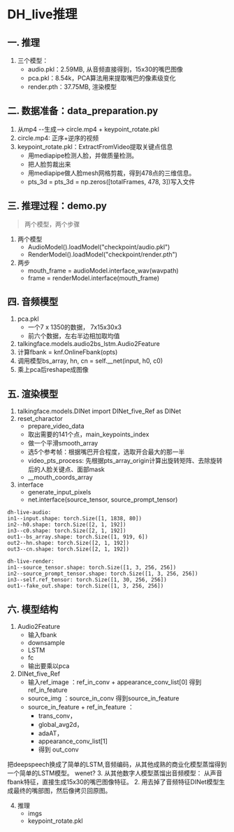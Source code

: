 # DH_live推理

## 一. 推理
1. 三个模型：
    - audio.pkl：2.59MB, 从音频直接得到，15x30的嘴巴图像
    - pca.pkl：8.54k，PCA算法用来提取嘴巴的像素级变化
    - render.pth：37.75MB, 渲染模型

## 二. 数据准备：data_preparation.py
1. 从mp4 --生成--> circle.mp4 + keypoint_rotate.pkl
2. circle.mp4: 正序+逆序的视频
3. keypoint_rotate.pkl：ExtractFromVideo提取关键点信息
   - 用mediapipe检测人脸，并做质量检测。
   - 把人脸剪裁出来
   - 用mediapipe做人脸mesh网格剪裁，得到478点的三维信息。
   - pts_3d = pts_3d = np.zeros([totalFrames, 478, 3])写入文件

## 三. 推理过程：demo.py
> 两个模型，两个步骤
1. 两个模型
   - AudioModel().loadModel("checkpoint/audio.pkl")
   - RenderModel().loadModel("checkpoint/render.pth")
2. 两步
   - mouth_frame = audioModel.interface_wav(wavpath)
   - frame = renderModel.interface(mouth_frame)

## 四. 音频模型
1. pca.pkl
   - 一个7 x 1350的数据， 7x15x30x3
   - 前六个数据，左右半边相加取均值
2. talkingface.models.audio2bs_lstm.Audio2Feature
3. 计算fbank = knf.OnlineFbank(opts)
4. 调用模型bs_array, hn, cn = self.__net(input, h0, c0)
5. 乘上pca后reshape成图像

## 五. 渲染模型
1. talkingface.models.DINet import DINet_five_Ref as DINet
2. reset_charactor
   - prepare_video_data
   - 取出需要的141个点，main_keypoints_index
   - 做一个平滑smooth_array
   - 选5个参考帧：根据嘴巴开合程度，选取开合最大的那一半
   - video_pts_process: 先根据pts_array_origin计算出旋转矩阵、去除旋转后的人脸关键点、面部mask
   - __mouth_coords_array
3. interface
   - generate_input_pixels
   - net.interface(source_tensor, source_prompt_tensor)

```
dh-live-audio:
in1--input.shape: torch.Size([1, 1838, 80])
in2--h0.shape: torch.Size([2, 1, 192])
in3--c0.shape: torch.Size([2, 1, 192])
out1--bs_array.shape: torch.Size([1, 919, 6])
out2--hn.shape: torch.Size([2, 1, 192])
out3--cn.shape: torch.Size([2, 1, 192])

dh-live-render:
in1--source_tensor.shape: torch.Size([1, 3, 256, 256])
in2--source_prompt_tensor.shape: torch.Size([1, 3, 256, 256])
in3--self.ref_tensor: torch.Size([1, 30, 256, 256])
out1--fake_out.shape: torch.Size([1, 3, 256, 256])

```

## 六. 模型结构
1. Audio2Feature
   - 输入fbank
   - downsample
   - LSTM
   - fc
   - 输出要乘以pca
2. DINet_five_Ref
   - 输入ref_image ：ref_in_conv + appearance_conv_list[0] 得到ref_in_feature
   - source_img ：source_in_conv  得到source_in_feature
   - source_in_feature + ref_in_feature ：
     - trans_conv，
     - global_avg2d，
     - adaAT，
     - appearance_conv_list[1]
     - 得到 out_conv
   

把deepspeech换成了简单的LSTM,音频编码，从其他成熟的商业化模型蒸馏得到一个简单的LSTM模型。 wenet?
3. 从其他数字人模型蒸馏出音频模型： 从声音fbank特征，直接生成15x30的嘴巴图像特征。
2. 用去掉了音频特征DINet模型生成最终的嘴部图，然后像拷贝回原图。 

   
4. 推理
   - imgs
   - keypoint_rotate.pkl
